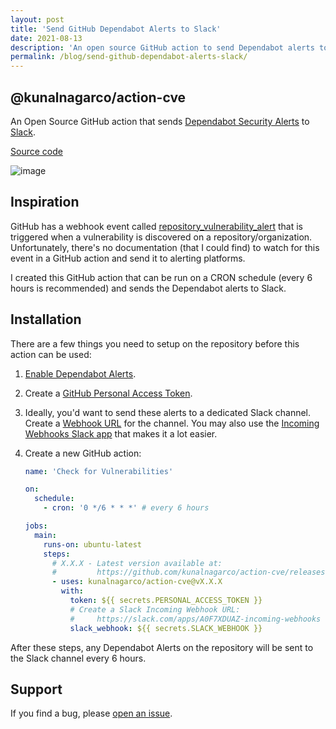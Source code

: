 ```yaml
---
layout: post
title: 'Send GitHub Dependabot Alerts to Slack'
date: 2021-08-13
description: 'An open source GitHub action to send Dependabot alerts to Slack'
permalink: /blog/send-github-dependabot-alerts-slack/
---
```


## @kunalnagarco/action-cve

An Open Source GitHub action that sends [Dependabot Security Alerts](https://docs.github.com/en/code-security/supply-chain-security/managing-vulnerabilities-in-your-projects-dependencies/configuring-dependabot-security-updates) to [Slack](https://api.slack.com/messaging/webhooks).

[Source code](https://github.com/kunalnagarco/action-cve)

![image](https://user-images.githubusercontent.com/2741371/129387647-f5fdead5-a002-4e3d-9d55-cb7ebe988ff1.png)

## Inspiration

GitHub has a webhook event called [repository_vulnerability_alert](https://docs.github.com/en/developers/webhooks-and-events/webhooks/webhook-events-and-payloads#repository_vulnerability_alert) that is triggered when a vulnerability is discovered on a repository/organization. Unfortunately, there's no documentation (that I could find) to watch for this event in a GitHub action and send it to alerting platforms.

I created this GitHub action that can be run on a CRON schedule (every 6 hours is recommended) and sends the Dependabot alerts to Slack.

## Installation

There are a few things you need to setup on the repository before this action can be used:

1. [Enable Dependabot Alerts](https://docs.github.com/en/code-security/supply-chain-security/managing-vulnerabilities-in-your-projects-dependencies/configuring-dependabot-security-updates#managing-dependabot-security-updates-for-your-repositories).

2. Create a [GitHub Personal Access Token](https://github.com/settings/tokens).

3. Ideally, you'd want to send these alerts to a dedicated Slack channel. Create a [Webhook URL](https://api.slack.com/messaging/webhooks) for the channel. You may also use the [Incoming Webhooks Slack app](https://slack.com/apps/A0F7XDUAZ-incoming-webhooks?tab=more_info) that makes it a lot easier.

3. Create a new GitHub action:

    ```yaml
    name: 'Check for Vulnerabilities'

    on:
      schedule:
        - cron: '0 */6 * * *' # every 6 hours

    jobs:
      main:
        runs-on: ubuntu-latest
        steps:
          # X.X.X - Latest version available at:
          #         https://github.com/kunalnagarco/action-cve/releases
          - uses: kunalnagarco/action-cve@vX.X.X
            with:
              token: ${{ secrets.PERSONAL_ACCESS_TOKEN }}
              # Create a Slack Incoming Webhook URL:
              #     https://slack.com/apps/A0F7XDUAZ-incoming-webhooks
              slack_webhook: ${{ secrets.SLACK_WEBHOOK }}
    ```

After these steps, any Dependabot Alerts on the repository will be sent to the Slack channel every 6 hours.

## Support

If you find a bug, please [open an issue](https://github.com/kunalnagarco/action-cve/issues).

